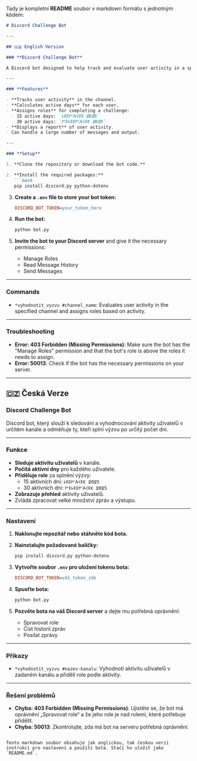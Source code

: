 Tady je kompletní **README** soubor v markdown formátu s jednotným kódem:

```markdown
# Discord Challenge Bot

---

## 🇬🇧 English Version

### **Discord Challenge Bot**

A Discord bot designed to help track and evaluate user activity in a specific channel, rewarding those who complete challenges for a certain number of days.

---

### **Features**

- **Tracks user activity** in the channel.
- **Calculates active days** for each user.
- **Assigns roles** for completing a challenge:
  - 15 active days: `𐌋𐌄𐌃𐌍𐌀𐌂𐌄𐌊 ᘖ0ᘖ5`
  - 30 active days: `𐌍𐌄𐌋𐌄𐌃𐌍𐌀𐌂𐌄𐌊 ᘖ0ᘖ5`
- **Displays a report** of user activity.
- Can handle a large number of messages and output.

---

### **Setup**

1. **Clone the repository or download the bot code.**

2. **Install the required packages:**
   ```bash
   pip install discord.py python-dotenv
   ```

3. **Create a `.env` file to store your bot token:**
   ```ini
   DISCORD_BOT_TOKEN=your_token_here
   ```

4. **Run the bot:**
   ```bash
   python bot.py
   ```

5. **Invite the bot to your Discord server** and give it the necessary permissions:
   - Manage Roles
   - Read Message History
   - Send Messages

---

### **Commands**

- `*vyhodnotit_vyzvu #channel_name`: Evaluates user activity in the specified channel and assigns roles based on activity.

---

### **Troubleshooting**

- **Error: 403 Forbidden (Missing Permissions)**: Make sure the bot has the "Manage Roles" permission and that the bot's role is above the roles it needs to assign.
- **Error: 50013**: Check if the bot has the necessary permissions on your server.

---

## 🇨🇿 Česká Verze

### **Discord Challenge Bot**

Discord bot, který slouží k sledování a vyhodnocování aktivity uživatelů v určitém kanále a odměňuje ty, kteří splní výzvu po určitý počet dní.

---

### **Funkce**

- **Sleduje aktivitu uživatelů** v kanále.
- **Počítá aktivní dny** pro každého uživatele.
- **Přiděluje role** za splnění výzvy:
  - 15 aktivních dní: `𐌋𐌄𐌃𐌍𐌀𐌂𐌄𐌊 ᘖ0ᘖ5`
  - 30 aktivních dní: `𐌍𐌄𐌋𐌄𐌃𐌍𐌀𐌂𐌄𐌊 ᘖ0ᘖ5`
- **Zobrazuje přehled** aktivity uživatelů.
- Zvládá zpracovat velké množství zpráv a výstupu.

---

### **Nastavení**

1. **Naklonujte repozitář nebo stáhněte kód bota.**

2. **Nainstalujte požadované balíčky:**
   ```bash
   pip install discord.py python-dotenv
   ```

3. **Vytvořte soubor `.env` pro uložení tokenu bota:**
   ```ini
   DISCORD_BOT_TOKEN=váš_token_zde
   ```

4. **Spusťte bota:**
   ```bash
   python bot.py
   ```

5. **Pozvěte bota na váš Discord server** a dejte mu potřebná oprávnění:
   - Spravovat role
   - Číst historii zpráv
   - Posílat zprávy

---

### **Příkazy**

- `*vyhodnotit_vyzvu #nazev-kanalu`: Vyhodnotí aktivitu uživatelů v zadaném kanálu a přidělí role podle aktivity.

---

### **Řešení problémů**

- **Chyba: 403 Forbidden (Missing Permissions)**: Ujistěte se, že bot má oprávnění „Spravovat role“ a že jeho role je nad rolemi, které potřebuje přidělit.
- **Chyba: 50013**: Zkontrolujte, zda má bot na serveru potřebná oprávnění.
```

Tento markdown soubor obsahuje jak anglickou, tak českou verzi instrukcí pro nastavení a použití bota. Stačí ho uložit jako `README.md`.

